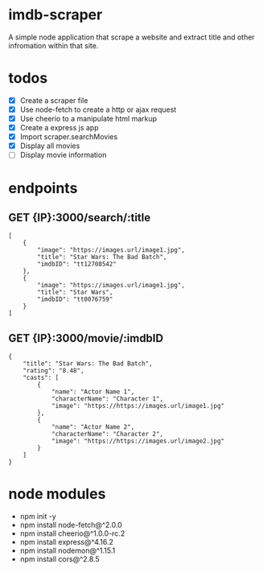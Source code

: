 # imdb-scraper
 A simple node application that scrape a website and extract title and other infromation within that site.

# todos
- [x] Create a scraper file
- [x] Use node-fetch to create a http or ajax request
- [x] Use cheerio to a manipulate html markup
- [x] Create a express js app
- [x] Import scraper.searchMovies
- [x] Display all movies
- [ ] Display movie information

# endpoints
## GET {IP}:3000/search/:title
```
[
    {
        "image": "https://images.url/image1.jpg",
        "title": "Star Wars: The Bad Batch",
        "imdbID": "tt12708542"
    },
    {
        "image": "https://images.url/image1.jpg",
        "title": "Star Wars",
        "imdbID": "tt0076759"
    }
]
```

## GET {IP}:3000/movie/:imdbID
```
{
    "title": "Star Wars: The Bad Batch",
    "rating": "8.48",
    "casts": [
        {
            "name": "Actor Name 1",
            "characterName": "Character 1",
            "image": "https://https://images.url/image1.jpg"
        },
        {
            "name": "Actor Name 2",
            "characterName": "Character 2",
            "image": "https://https://images.url/image2.jpg"
        }
    ]
}
```

# node modules
- npm init -y
- npm install node-fetch@^2.0.0
- npm install cheerio@^1.0.0-rc.2
- npm install express@^4.16.2
- npm install nodemon@^1.15.1
- npm install cors@^2.8.5
